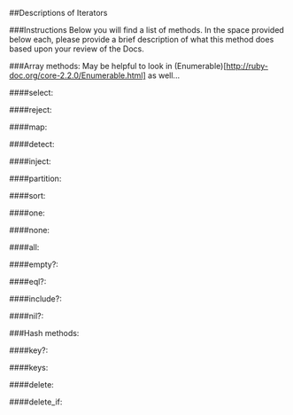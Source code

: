 ##Descriptions of Iterators

###Instructions
Below you will find a list of methods. In the space provided below each, please provide a brief description of what this method does based upon your review of the Docs. 

###Array methods:
May be helpful to look in (Enumerable)[http://ruby-doc.org/core-2.2.0/Enumerable.html] as well...

####select:

####reject:

####map:

####detect:

####inject:

####partition:

####sort:

####one:

####none:

####all:

####empty?:

####eql?:

####include?:

####nil?:

###Hash methods:

####key?:

####keys:

####delete:

####delete_if:
